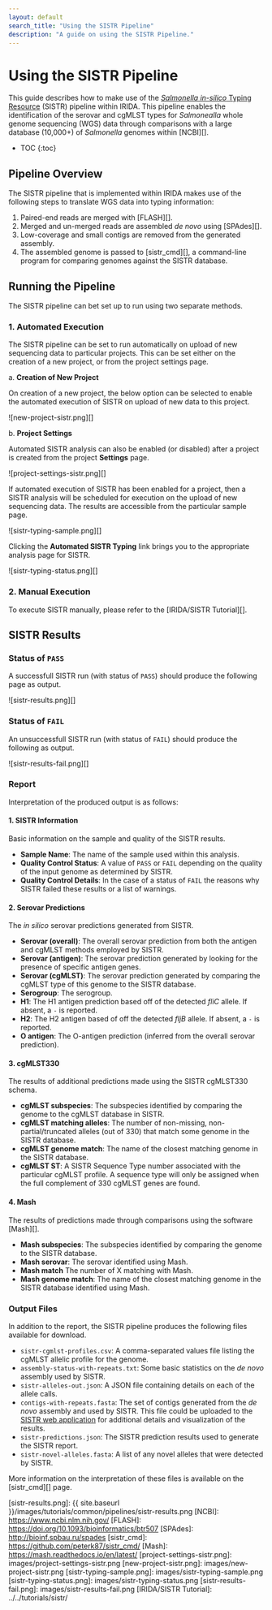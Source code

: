```yaml
---
layout: default
search_title: "Using the SISTR Pipeline"
description: "A guide on using the SISTR Pipeline."
---
```


# Using the SISTR Pipeline

This guide describes how to make use of the [*Salmonella in-silico* Typing Resource][sistr-web] (SISTR) pipeline within IRIDA. This pipeline enables the identification of the serovar and cgMLST types for *Salmonealla* whole genome sequencing (WGS) data through comparisons with a large database (10,000+) of *Salmonella* genomes within [NCBI][].

* TOC
{:toc}

## Pipeline Overview

The SISTR pipeline that is implemented within IRIDA makes use of the following steps to translate WGS data into typing information:

1. Paired-end reads are merged with [FLASH][].
2. Merged and un-merged reads are assembled *de novo* using [SPAdes][].
3. Low-coverage and small contigs are removed from the generated assembly.
4. The assembled genome is passed to [sistr_cmd][], a command-line program for comparing genomes against the SISTR database.

## Running the Pipeline

The SISTR pipeline can bet set up to run using two separate methods.

### 1. Automated Execution

The SISTR pipeline can be set to run automatically on upload of new sequencing data to particular projects. This can be set either on the creation of a new project, or from the project settings page.

a. **Creation of New Project**

   On creation of a new project, the below option can be selected to enable the automated execution of SISTR on upload of new data to this project.

   ![new-project-sistr.png][]

b. **Project Settings**

   Automated SISTR analysis can also be enabled (or disabled) after a project is created from the project **Settings** page.

   ![project-settings-sistr.png][]

If automated execution of SISTR has been enabled for a project, then a SISTR analysis will be scheduled for execution on the upload of new sequencing data.  The results are accessible from the particular sample page.

![sistr-typing-sample.png][]

Clicking the **Automated SISTR Typing** link brings you to the appropriate analysis page for SISTR.

![sistr-typing-status.png][]

### 2. Manual Execution

To execute SISTR manually, please refer to the [IRIDA/SISTR Tutorial][].

## SISTR Results

### Status of `PASS`

A successfull SISTR run (with status of `PASS`) should produce the following page as output.

![sistr-results.png][]

### Status of `FAIL`

An unsuccessfull SISTR run (with status of `FAIL`) should produce the following as output.

![sistr-results-fail.png][]

### Report

Interpretation of the produced output is as follows:

#### 1. SISTR Information

Basic information on the sample and quality of the SISTR results.

* **Sample Name**: The name of the sample used within this analysis.
* **Quality Control Status**: A value of `PASS` or `FAIL` depending on the quality of the input genome as determined by SISTR.
* **Quality Control Details**: In the case of a status of `FAIL` the reasons why SISTR failed these results or a list of warnings.

#### 2. Serovar Predictions

The *in silico* serovar predictions generated from SISTR.

* **Serovar (overall)**: The overall serovar prediction from both the antigen and cgMLST methods employed by SISTR.
* **Serovar (antigen)**: The serovar prediction generated by looking for the presence of specific antigen genes.
* **Serovar (cgMLST)**: The serovar prediction generated by comparing the cgMLST type of this genome to the SISTR database.
* **Serogroup**: The serogroup.
* **H1**: The H1 antigen prediction based off of the detected *fliC* allele. If absent, a `-` is reported.
* **H2**: The H2 antigen based of off the detected *fljB* allele. If absent, a `-` is reported.
* **O antigen**: The O-antigen prediction (inferred from the overall serovar prediction).

#### 3. cgMLST330

The results of additional predictions made using the SISTR cgMLST330 schema.

* **cgMLST subspecies**: The subspecies identified by comparing the genome to the cgMLST database in SISTR.
* **cgMLST matching alleles**: The number of non-missing, non-partial/truncated alleles (out of 330) that match some genome in the SISTR database.
* **cgMLST genome match**: The name of the closest matching genome in the SISTR database.
* **cgMLST ST**: A SISTR Sequence Type number associated with the particular cgMLST profile. A sequence type will only be assigned when the full complement of 330 cgMLST genes are found.

#### 4. Mash

The results of predictions made through comparisons using the software [Mash][].

* **Mash subspecies**: The subspecies identified by comparing the genome to the SISTR database.
* **Mash serovar**: The serovar identified using Mash.
* **Mash match** The number of X matching with Mash.
* **Mash genome match**: The name of the closest matching genome in the SISTR database identified using Mash.

### Output Files

In addition to the report, the SISTR pipeline produces the following files available for download.

* `sistr-cgmlst-profiles.csv`: A comma-separated values file listing the cgMLST allelic profile for the genome.
* `assembly-status-with-repeats.txt`: Some basic statistics on the *de novo* assembly used by SISTR.
* `sistr-alleles-out.json`: A JSON file containing details on each of the allele calls.
* `contigs-with-repeats.fasta`: The set of contigs generated from the *de novo* assembly and used by SISTR.  This file could be uploaded to the [SISTR web application][sistr-web] for additional details and visualization of the results.
* `sistr-predictions.json`: The SISTR prediction results used to generate the SISTR report.
* `sistr-novel-alleles.fasta`: A list of any novel alleles that were detected by SISTR.

More information on the interpretation of these files is available on the [sistr_cmd][] page.

[sistr-web]: https://lfz.corefacility.ca/sistr-app/
[sistr-results.png]: {{ site.baseurl }}/images/tutorials/common/pipelines/sistr-results.png
[NCBI]: https://www.ncbi.nlm.nih.gov/
[FLASH]: https://doi.org/10.1093/bioinformatics/btr507
[SPAdes]: http://bioinf.spbau.ru/spades
[sistr_cmd]: https://github.com/peterk87/sistr_cmd/
[Mash]: https://mash.readthedocs.io/en/latest/
[project-settings-sistr.png]: images/project-settings-sistr.png
[new-project-sistr.png]: images/new-project-sistr.png
[sistr-typing-sample.png]: images/sistr-typing-sample.png
[sistr-typing-status.png]: images/sistr-typing-status.png
[sistr-results-fail.png]: images/sistr-results-fail.png
[IRIDA/SISTR Tutorial]: ../../tutorials/sistr/
